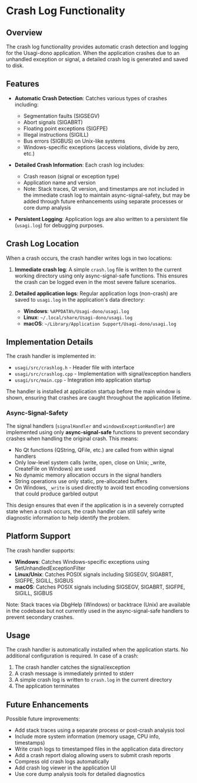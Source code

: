 # Crash Log Functionality

## Overview

The crash log functionality provides automatic crash detection and logging for the Usagi-dono application. When the application crashes due to an unhandled exception or signal, a detailed crash log is generated and saved to disk.

## Features

- **Automatic Crash Detection**: Catches various types of crashes including:
  - Segmentation faults (SIGSEGV)
  - Abort signals (SIGABRT)
  - Floating point exceptions (SIGFPE)
  - Illegal instructions (SIGILL)
  - Bus errors (SIGBUS) on Unix-like systems
  - Windows-specific exceptions (access violations, divide by zero, etc.)

- **Detailed Crash Information**: Each crash log includes:
  - Crash reason (signal or exception type)
  - Application name and version
  - Note: Stack traces, Qt version, and timestamps are not included in the immediate crash log to maintain async-signal-safety, but may be added through future enhancements using separate processes or core dump analysis

- **Persistent Logging**: Application logs are also written to a persistent file (`usagi.log`) for debugging purposes.

## Crash Log Location

When a crash occurs, the crash handler writes logs in two locations:

1. **Immediate crash log**: A simple `crash.log` file is written to the current working directory using only async-signal-safe functions. This ensures the crash can be logged even in the most severe failure scenarios.

2. **Detailed application logs**: Regular application logs (non-crash) are saved to `usagi.log` in the application's data directory:
   - **Windows**: `%APPDATA%/Usagi-dono/usagi.log`
   - **Linux**: `~/.local/share/Usagi-dono/usagi.log`
   - **macOS**: `~/Library/Application Support/Usagi-dono/usagi.log`

## Implementation Details

The crash handler is implemented in:
- `usagi/src/crashlog.h` - Header file with interface
- `usagi/src/crashlog.cpp` - Implementation with signal/exception handlers
- `usagi/src/main.cpp` - Integration into application startup

The handler is installed at application startup before the main window is shown, ensuring that crashes are caught throughout the application lifetime.

### Async-Signal-Safety

The signal handlers (`signalHandler` and `windowsExceptionHandler`) are implemented using only **async-signal-safe** functions to prevent secondary crashes when handling the original crash. This means:

- No Qt functions (QString, QFile, etc.) are called from within signal handlers
- Only low-level system calls (write, open, close on Unix; _write, CreateFile on Windows) are used
- No dynamic memory allocation occurs in the signal handlers
- String operations use only static, pre-allocated buffers
- On Windows, `_write` is used directly to avoid text encoding conversions that could produce garbled output

This design ensures that even if the application is in a severely corrupted state when a crash occurs, the crash handler can still safely write diagnostic information to help identify the problem.

## Platform Support

The crash handler supports:
- **Windows**: Catches Windows-specific exceptions using SetUnhandledExceptionFilter
- **Linux/Unix**: Catches POSIX signals including SIGSEGV, SIGABRT, SIGFPE, SIGILL, SIGBUS
- **macOS**: Catches POSIX signals including SIGSEGV, SIGABRT, SIGFPE, SIGILL, SIGBUS

Note: Stack traces via DbgHelp (Windows) or backtrace (Unix) are available in the codebase but not currently used in the async-signal-safe handlers to prevent secondary crashes.

## Usage

The crash handler is automatically installed when the application starts. No additional configuration is required. In case of a crash:

1. The crash handler catches the signal/exception
2. A crash message is immediately printed to stderr
3. A simple crash log is written to `crash.log` in the current directory
4. The application terminates

## Future Enhancements

Possible future improvements:
- Add stack traces using a separate process or post-crash analysis tool
- Include more system information (memory usage, CPU info, timestamps)
- Write crash logs to timestamped files in the application data directory
- Add a crash report dialog allowing users to submit crash reports
- Compress old crash logs automatically
- Add crash log viewer in the application UI
- Use core dump analysis tools for detailed diagnostics
